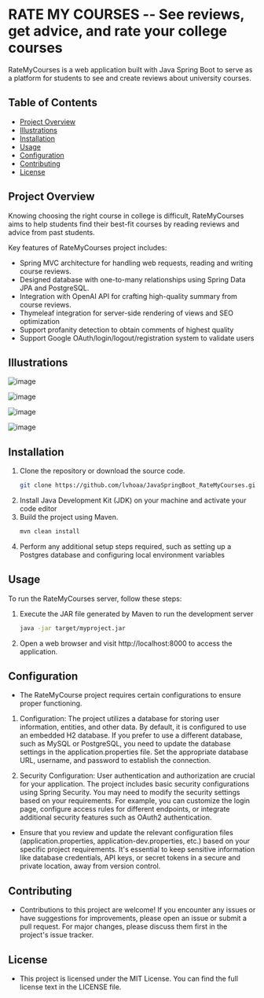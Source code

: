 # RATE MY COURSES -- See reviews, get advice, and rate your college courses 

RateMyCourses is a web application built with Java Spring Boot to serve as a platform for students to see and create reviews about university courses.

## Table of Contents

- [Project Overview](#project-overview)
- [Illustrations](#illustrations)
- [Installation](#installation)
- [Usage](#usage)
- [Configuration](#configuration)
- [Contributing](#contributing)
- [License](#license)

## Project Overview 

Knowing choosing the right course in college is difficult, RateMyCourses aims to help students find their best-fit courses by reading reviews and advice from past students. 

Key features of RateMyCourses project includes: 
- Spring MVC architecture for handling web requests, reading and writing course reviews.
- Designed database with one-to-many relationships using Spring Data JPA and PostgreSQL. 
- Integration with OpenAI API for crafting high-quality summary from course reviews.
- Thymeleaf integration for server-side rendering of views and SEO optimization
- Support profanity detection to obtain comments of highest quality
- Support Google OAuth/login/logout/registration system to validate users

## Illustrations

![image](https://github.com/lvhoaa/RateMyCourses/assets/87745938/66926dba-4887-4c44-83cc-6a860a65f53c)

![image](https://github.com/lvhoaa/RateMyCourses/assets/87745938/6759cffa-f29c-4d0e-85b0-4bdba3f97f94)

![image](https://github.com/lvhoaa/RateMyCourses/assets/87745938/d5050169-050b-41d8-8c31-7e9614c0205a)

![image](https://github.com/lvhoaa/RateMyCourses/assets/87745938/d3ed05a5-b416-49c3-8cba-3548990b4c01)

## Installation

1. Clone the repository or download the source code.
   ```bash
   git clone https://github.com/lvhoaa/JavaSpringBoot_RateMyCourses.git
2. Install Java Development Kit (JDK) on your machine and activate your code editor
3. Build the project using Maven.
    ```bash
    mvn clean install
4. Perform any additional setup steps required, such as setting up a Postgres database and configuring local environment variables

## Usage

To run the RateMyCourses server, follow these steps:

1. Execute the JAR file generated by Maven to run the development server 
    ```bash
    java -jar target/myproject.jar

4. Open a web browser and visit http://localhost:8000 to access the application.


## Configuration
- The RateMyCourse project requires certain configurations to ensure proper functioning.

1. Configuration: The project utilizes a database for storing user information, entities, and other data. By default, it is configured to use an embedded H2 database. If you prefer to use a different database, such as MySQL or PostgreSQL, you need to update the database settings in the application.properties file. Set the appropriate database URL, username, and password to establish the connection.

2. Security Configuration: User authentication and authorization are crucial for your application. The project includes basic security configurations using Spring Security. You may need to modify the security settings based on your requirements. For example, you can customize the login page, configure access rules for different endpoints, or integrate additional security features such as OAuth2 authentication.

- Ensure that you review and update the relevant configuration files (application.properties, application-dev.properties, etc.) based on your specific project requirements. It's essential to keep sensitive information like database credentials, API keys, or secret tokens in a secure and private location, away from version control.

## Contributing
- Contributions to this project are welcome! If you encounter any issues or have suggestions for improvements, please open an issue or submit a pull request. For major changes, please discuss them first in the project's issue tracker.

## License
- This project is licensed under the MIT License. You can find the full license text in the LICENSE file.
